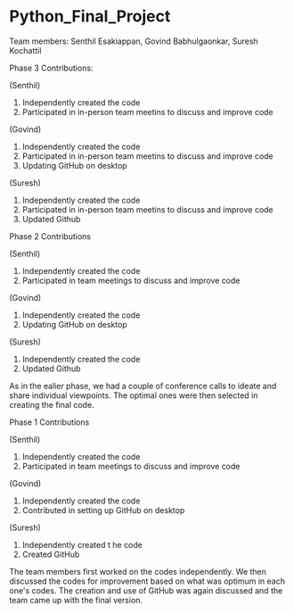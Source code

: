 # Python_Final_Project
Team members: Senthil Esakiappan, Govind Babhulgaonkar, Suresh Kochattil

Phase 3 Contributions:

(Senthil)
1. Independently created the code
2. Participated in in-person team meetins to discuss and improve code

(Govind)
1. Independently created the code
2. Participated in in-person team meetins to discuss and improve code
3. Updating GitHub on desktop 

(Suresh)
1. Independently created the code
2. Participated in in-person team meetins to discuss and improve code
3. Updated Github

Phase 2 Contributions

(Senthil)
1. Independently created the code
2. Participated in team meetings to discuss and improve code

(Govind)
1. Independently created the code
2. Updating GitHub on desktop 

(Suresh)
1. Independently created the code
2. Updated Github

As in the ealier phase, we had a couple of conference calls to ideate and share individual viewpoints. The optimal ones were then selected in creating the final code.



Phase 1 Contributions 

(Senthil)
1. Independently created the code
2. Participated in team meetings to discuss and improve code

(Govind)
1. Independently created the code
2. Contributed in setting up GitHub on desktop 

(Suresh)
1. Independently created t
he code
2. Created GitHub

The team members first worked on the codes independently. We then discussed the codes for improvement based on what was optimum in each one's codes. The creation and use of GitHub was again discussed and the team came up with the final version.

